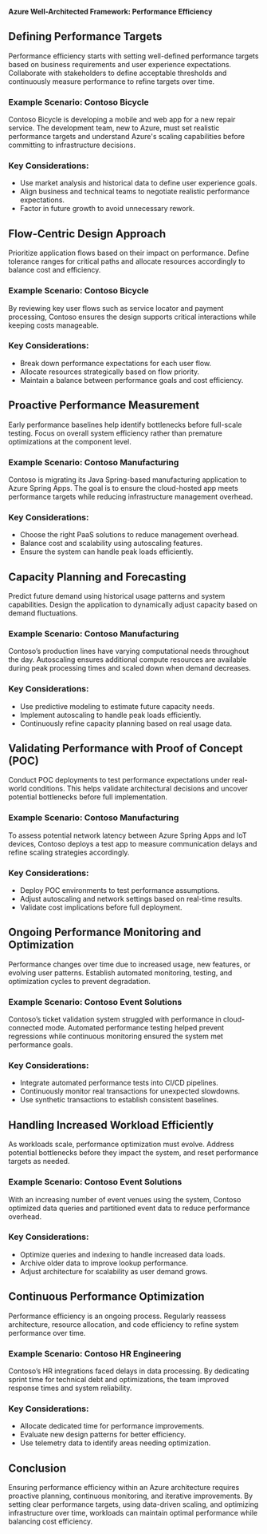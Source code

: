 **Azure Well-Architected Framework: Performance Efficiency**

## **Defining Performance Targets**
Performance efficiency starts with setting well-defined performance targets based on business requirements and user experience expectations. Collaborate with stakeholders to define acceptable thresholds and continuously measure performance to refine targets over time.

### **Example Scenario: Contoso Bicycle**
Contoso Bicycle is developing a mobile and web app for a new repair service. The development team, new to Azure, must set realistic performance targets and understand Azure's scaling capabilities before committing to infrastructure decisions.

### **Key Considerations:**
- Use market analysis and historical data to define user experience goals.
- Align business and technical teams to negotiate realistic performance expectations.
- Factor in future growth to avoid unnecessary rework.

## **Flow-Centric Design Approach**
Prioritize application flows based on their impact on performance. Define tolerance ranges for critical paths and allocate resources accordingly to balance cost and efficiency.

### **Example Scenario: Contoso Bicycle**
By reviewing key user flows such as service locator and payment processing, Contoso ensures the design supports critical interactions while keeping costs manageable.

### **Key Considerations:**
- Break down performance expectations for each user flow.
- Allocate resources strategically based on flow priority.
- Maintain a balance between performance goals and cost efficiency.

## **Proactive Performance Measurement**
Early performance baselines help identify bottlenecks before full-scale testing. Focus on overall system efficiency rather than premature optimizations at the component level.

### **Example Scenario: Contoso Manufacturing**
Contoso is migrating its Java Spring-based manufacturing application to Azure Spring Apps. The goal is to ensure the cloud-hosted app meets performance targets while reducing infrastructure management overhead.

### **Key Considerations:**
- Choose the right PaaS solutions to reduce management overhead.
- Balance cost and scalability using autoscaling features.
- Ensure the system can handle peak loads efficiently.

## **Capacity Planning and Forecasting**
Predict future demand using historical usage patterns and system capabilities. Design the application to dynamically adjust capacity based on demand fluctuations.

### **Example Scenario: Contoso Manufacturing**
Contoso’s production lines have varying computational needs throughout the day. Autoscaling ensures additional compute resources are available during peak processing times and scaled down when demand decreases.

### **Key Considerations:**
- Use predictive modeling to estimate future capacity needs.
- Implement autoscaling to handle peak loads efficiently.
- Continuously refine capacity planning based on real usage data.

## **Validating Performance with Proof of Concept (POC)**
Conduct POC deployments to test performance expectations under real-world conditions. This helps validate architectural decisions and uncover potential bottlenecks before full implementation.

### **Example Scenario: Contoso Manufacturing**
To assess potential network latency between Azure Spring Apps and IoT devices, Contoso deploys a test app to measure communication delays and refine scaling strategies accordingly.

### **Key Considerations:**
- Deploy POC environments to test performance assumptions.
- Adjust autoscaling and network settings based on real-time results.
- Validate cost implications before full deployment.

## **Ongoing Performance Monitoring and Optimization**
Performance changes over time due to increased usage, new features, or evolving user patterns. Establish automated monitoring, testing, and optimization cycles to prevent degradation.

### **Example Scenario: Contoso Event Solutions**
Contoso’s ticket validation system struggled with performance in cloud-connected mode. Automated performance testing helped prevent regressions while continuous monitoring ensured the system met performance goals.

### **Key Considerations:**
- Integrate automated performance tests into CI/CD pipelines.
- Continuously monitor real transactions for unexpected slowdowns.
- Use synthetic transactions to establish consistent baselines.

## **Handling Increased Workload Efficiently**
As workloads scale, performance optimization must evolve. Address potential bottlenecks before they impact the system, and reset performance targets as needed.

### **Example Scenario: Contoso Event Solutions**
With an increasing number of event venues using the system, Contoso optimized data queries and partitioned event data to reduce performance overhead.

### **Key Considerations:**
- Optimize queries and indexing to handle increased data loads.
- Archive older data to improve lookup performance.
- Adjust architecture for scalability as user demand grows.

## **Continuous Performance Optimization**
Performance efficiency is an ongoing process. Regularly reassess architecture, resource allocation, and code efficiency to refine system performance over time.

### **Example Scenario: Contoso HR Engineering**
Contoso’s HR integrations faced delays in data processing. By dedicating sprint time for technical debt and optimizations, the team improved response times and system reliability.

### **Key Considerations:**
- Allocate dedicated time for performance improvements.
- Evaluate new design patterns for better efficiency.
- Use telemetry data to identify areas needing optimization.

## **Conclusion**
Ensuring performance efficiency within an Azure architecture requires proactive planning, continuous monitoring, and iterative improvements. By setting clear performance targets, using data-driven scaling, and optimizing infrastructure over time, workloads can maintain optimal performance while balancing cost efficiency.
